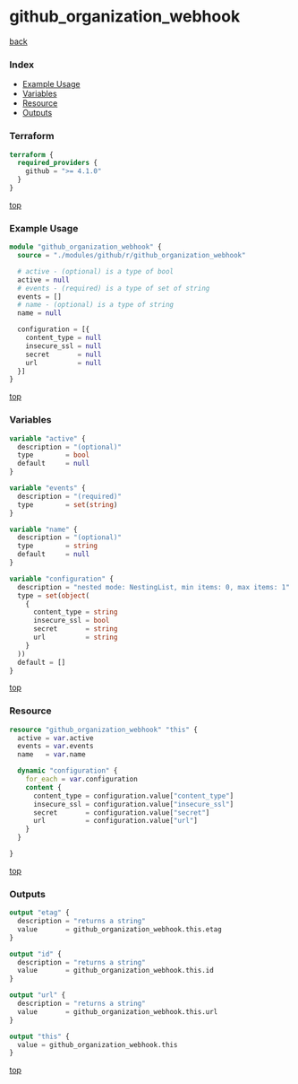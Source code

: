 # github_organization_webhook

[back](../github.md)

### Index

- [Example Usage](#example-usage)
- [Variables](#variables)
- [Resource](#resource)
- [Outputs](#outputs)

### Terraform

```terraform
terraform {
  required_providers {
    github = ">= 4.1.0"
  }
}
```

[top](#index)

### Example Usage

```terraform
module "github_organization_webhook" {
  source = "./modules/github/r/github_organization_webhook"

  # active - (optional) is a type of bool
  active = null
  # events - (required) is a type of set of string
  events = []
  # name - (optional) is a type of string
  name = null

  configuration = [{
    content_type = null
    insecure_ssl = null
    secret       = null
    url          = null
  }]
}
```

[top](#index)

### Variables

```terraform
variable "active" {
  description = "(optional)"
  type        = bool
  default     = null
}

variable "events" {
  description = "(required)"
  type        = set(string)
}

variable "name" {
  description = "(optional)"
  type        = string
  default     = null
}

variable "configuration" {
  description = "nested mode: NestingList, min items: 0, max items: 1"
  type = set(object(
    {
      content_type = string
      insecure_ssl = bool
      secret       = string
      url          = string
    }
  ))
  default = []
}
```

[top](#index)

### Resource

```terraform
resource "github_organization_webhook" "this" {
  active = var.active
  events = var.events
  name   = var.name

  dynamic "configuration" {
    for_each = var.configuration
    content {
      content_type = configuration.value["content_type"]
      insecure_ssl = configuration.value["insecure_ssl"]
      secret       = configuration.value["secret"]
      url          = configuration.value["url"]
    }
  }

}
```

[top](#index)

### Outputs

```terraform
output "etag" {
  description = "returns a string"
  value       = github_organization_webhook.this.etag
}

output "id" {
  description = "returns a string"
  value       = github_organization_webhook.this.id
}

output "url" {
  description = "returns a string"
  value       = github_organization_webhook.this.url
}

output "this" {
  value = github_organization_webhook.this
}
```

[top](#index)